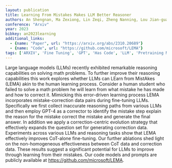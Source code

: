 ```yaml
---
layout: publication
title: Learning From Mistakes Makes LLM Better Reasoner
authors: An Shengnan, Ma Zexiong, Lin Zeqi, Zheng Nanning, Lou Jian-guang, Chen Weizhu
conference: "Arxiv"
year: 2023
bibkey: an2023learning
additional_links:
  - {name: "Paper", url: "https://arxiv.org/abs/2310.20689"}
  - {name: "Code", url: "https://github.com/microsoft/LEMA"}
tags: ['ARXIV', 'Fine Tuning', 'GPT', 'Has Code', 'LLM', 'Pretraining Methods', 'Prompting', 'Training Techniques']
---
```

Large language models (LLMs) recently exhibited remarkable reasoning capabilities on solving math problems. To further improve their reasoning capabilities this work explores whether LLMs can LEarn from MistAkes (LEMA) akin to the human learning process. Consider a human student who failed to solve a math problem he will learn from what mistake he has made and how to correct it. Mimicking this error-driven learning process LEMA incorporates mistake-correction data pairs during fine-tuning LLMs. Specifically we first collect inaccurate reasoning paths from various LLMs and then employ GPT-4 as a corrector to identify the mistake step explain the reason for the mistake correct the mistake and generate the final answer. In addition we apply a correction-centric evolution strategy that effectively expands the question set for generating correction data. Experiments across various LLMs and reasoning tasks show that LEMA effectively improves CoT-alone fine-tuning. Our further ablations shed light on the non-homogeneous effectiveness between CoT data and correction data. These results suggest a significant potential for LLMs to improve through learning from their mistakes. Our code models and prompts are publicly available at https://github.com/microsoft/LEMA.
